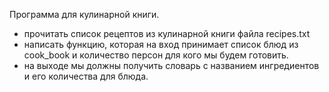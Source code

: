 Программа для кулинарной книги.
 - прочитать список рецептов из кулинарной книги файла recipes.txt
 - написать функцию, которая на вход принимает список блюд из cook_book и количество персон для кого мы будем готовить.
 - на выходе мы должны получить словарь с названием ингредиентов и его количества для блюда.